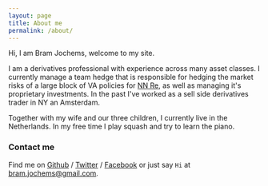 ```yaml
---
layout: page
title: About me
permalink: /about/
---
```


Hi, I am Bram Jochems, welcome to my site.

I am a derivatives professional with experience across many asset classes. I currently manage a team hedge that is responsible for hedging the market risks of a large block of VA policies for [NN Re][NN Re], as well as managing it's proprietary investments. In the past I've worked as a sell side derivatives trader in NY an Amsterdam.

Together with my wife and our three children, I currently live in the Netherlands. In my free time I play squash and try to learn the piano.

### Contact me

Find me on [Github][github] / [Twitter][Twitter] / [Facebook][facebook] or just say `Hi` at 
[bram.jochems@gmail.com](bram.jochems@gmail.com).


[NN Re]: http://nn-group.com
[github]: https://github.com/bramjochems
[twitter]: https://twitter.com/bramjochems
[facebook]: https://facebook.com/bram.jochems
